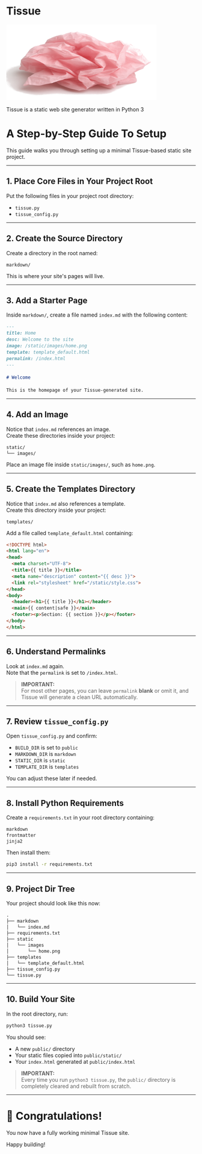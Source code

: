 
# Tissue #
<span align="left">
  <img src="./tissue_logo.png" width="400" alt="Tissue logo">
</span>

Tissue is a static web site generator written in Python 3

# A Step-by-Step Guide To Setup

This guide walks you through setting up a minimal Tissue-based static site project.

---

## 1. Place Core Files in Your Project Root

Put the following files in your project root directory:

- `tissue.py`
- `tissue_config.py`

---

## 2. Create the Source Directory

Create a directory in the root named:

```plaintext
markdown/
```

This is where your site's pages will live.

---

## 3. Add a Starter Page

Inside `markdown/`, create a file named `index.md` with the following content:

```markdown
---
title: Home
desc: Welcome to the site
image: /static/images/home.png
template: template_default.html
permalink: /index.html
---

# Welcome

This is the homepage of your Tissue-generated site.
```

---

## 4. Add an Image

Notice that `index.md` references an image.  
Create these directories inside your project:

```plaintext
static/
└── images/
```

Place an image file inside `static/images/`, such as `home.png`.

---

## 5. Create the Templates Directory

Notice that `index.md` also references a template.  
Create this directory inside your project:

```plaintext
templates/
```

Add a file called `template_default.html` containing:

```html
<!DOCTYPE html>
<html lang="en">
<head>
  <meta charset="UTF-8">
  <title>{{ title }}</title>
  <meta name="description" content="{{ desc }}">
  <link rel="stylesheet" href="/static/style.css">
</head>
<body>
  <header><h1>{{ title }}</h1></header>
  <main>{{ content|safe }}</main>
  <footer><p>Section: {{ section }}</p></footer>
</body>
</html>
```

---

## 6. Understand Permalinks

Look at `index.md` again.  
Note that the `permalink` is set to `/index.html`.

> **IMPORTANT:**  
> For most other pages, you can leave `permalink` **blank** or omit it, and Tissue will generate a clean URL automatically.

---

## 7. Review `tissue_config.py`

Open `tissue_config.py` and confirm:

- `BUILD_DIR` is set to `public`
- `MARKDOWN_DIR` is `markdown`
- `STATIC_DIR` is `static`
- `TEMPLATE_DIR` is `templates`

You can adjust these later if needed.

---

## 8. Install Python Requirements

Create a `requirements.txt` in your root directory containing:

```plaintext
markdown
frontmatter
jinja2
```

Then install them:

```bash
pip3 install -r requirements.txt
```

---

## 9. Project Dir Tree

Your project should look like this now:

    .
    ├── markdown
    │   └── index.md
    ├── requirements.txt
    ├── static
    │   └── images
    │       └── home.png
    ├── templates
    │   └── template_default.html
    ├── tissue_config.py
    └── tissue.py

---

## 10. Build Your Site

In the root directory, run:

```bash
python3 tissue.py
```

You should see:

- A new `public/` directory
- Your static files copied into `public/static/`
- Your `index.html` generated at `public/index.html`

> **IMPORTANT:**  
> Every time you run `python3 tissue.py`, the `public/` directory is completely cleared and rebuilt from scratch.

---

# 🎉 Congratulations!

You now have a fully working minimal Tissue site.

Happy building!

